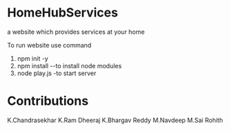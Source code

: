 # HomeHubServices
 a website which provides services at your home

To run website use command
1) npm init -y 
2) npm install --to install node modules
3) node play.js -to start server     

# Contributions

K.Chandrasekhar
K.Ram Dheeraj
K.Bhargav Reddy
M.Navdeep
M.Sai Rohith
